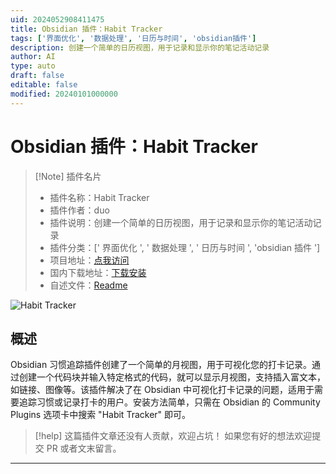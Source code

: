 ```yaml
---
uid: 2024052908411475
title: Obsidian 插件：Habit Tracker
tags: ['界面优化', '数据处理', '日历与时间', 'obsidian插件']
description: 创建一个简单的日历视图，用于记录和显示你的笔记活动记录
author: AI
type: auto
draft: false
editable: false
modified: 20240101000000
---
```


# Obsidian 插件：Habit Tracker

> [!Note] 插件名片
> - 插件名称：Habit Tracker
> - 插件作者：duo
> - 插件说明：创建一个简单的日历视图，用于记录和显示你的笔记活动记录
> - 插件分类：[' 界面优化 ', ' 数据处理 ', ' 日历与时间 ', 'obsidian 插件 ']
> - 项目地址：[点我访问](https://github.com/duoani/obsidian-habit-tracker)
> - 国内下载地址：[下载安装](https://pkmer.cn/products/plugin/pluginMarket/?obsidian-habit-tracker)
> - 自述文件：[Readme](https://ghproxy.net/https://raw.githubusercontent.com/duoani/obsidian-habit-tracker/master/README.md)

![Habit Tracker](https://cdn.pkmer.cn/covers/obsidian-habit-tracker.PNG!pkmer)

## 概述

Obsidian 习惯追踪插件创建了一个简单的月视图，用于可视化您的打卡记录。通过创建一个代码块并输入特定格式的代码，就可以显示月视图，支持插入富文本，如链接、图像等。该插件解决了在 Obsidian 中可视化打卡记录的问题，适用于需要追踪习惯或记录打卡的用户。安装方法简单，只需在 Obsidian 的 Community Plugins 选项卡中搜索 "Habit Tracker" 即可。

> [!help]
> 这篇插件文章还没有人贡献，欢迎占坑！
> 如果您有好的想法欢迎提交 PR 或者文末留言。

---



